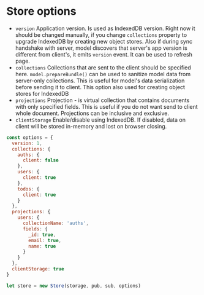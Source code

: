 # Store options

- `version` Application version. Is used as IndexedDB version. Right now it should be changed manually, if you change `collections` property to upgrade IndexedDB by creating new object stores. Also if during sync handshake with server, model discovers that server's app version is different from client's, it emits `version` event. It can be used to refresh page.
- `collections` Collections that are sent to the client should be specified here. `model.prepareBundle()` can be used to sanitize model data from server-only collections. This is useful for model's data serialization before sending it to client. This option also used for creating object stores for IndexedDB
- `projections` Projection - is virtual collection that contains documents with only specified fields. This is useful if you do not want send to client whole document. Projections can be inclusive and exclusive.
- `clientStorage` Enable/disable using IndexedDB. If disabled, data on client will be stored in-memory and lost on browser closing.

```js
const options = {
  version: 1,
  collections: {
    auths: {
      client: false
    },
    users: {
      client: true
    },
    todos: {
      client: true
    }
  },
  projections: {
    users: {
      collectionName: 'auths',
      fields: {
        _id: true,
        email: true,
        name: true
      }
    }
  },
  clientStorage: true
}

let store = new Store(storage, pub, sub, options)
```
